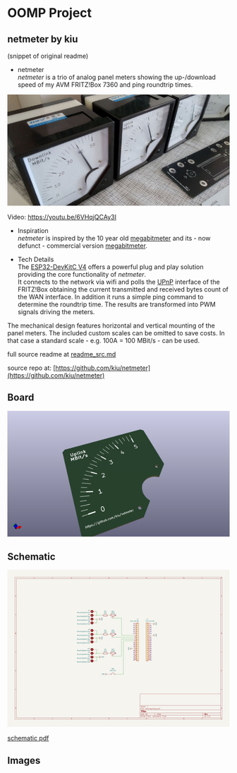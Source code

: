 # OOMP Project  
## netmeter  by kiu  
  
(snippet of original readme)  
  
- netmeter  
*netmeter* is a trio of analog panel meters showing the up-/download speed of my AVM FRITZ!Box 7360 and ping roundtrip times.  
  
![netmeter](https://raw.githubusercontent.com/kiu/netmeter/master/pics/netmeter_banner.jpg)  
  
Video: https://youtu.be/6VHqjQCAy3I  
  
- Inspiration  
*netmeter* is inspired by the 10 year old [megabitmeter](http://dk7sl.de/2010/11/11/megabitmeter/) and its - now defunct - commercial version [megabitmeter](http://megabitmeter.de).  
  
- Tech Details  
The [ESP32-DevKitC V4](https://www.espressif.com/en/products/devkits/esp32-devkitc) offers a powerful plug and play solution providing the core functionality of *netmeter*.  
It connects to the network via wifi and polls the [UPnP](https://en.wikipedia.org/wiki/Universal_Plug_and_Play) interface of the FRITZ!Box obtaining the current transmitted and received bytes count of the WAN interface. In addition it runs a simple ping command to determine the roundtrip time. The results are transformed into PWM signals driving the meters.  
  
The mechanical design features horizontal and vertical mounting of the panel meters. The included custom scales can be omitted to save costs. In that case a standard scale - e.g. 100A = 100 MBit/s - can be used.  
  
  full source readme at [readme_src.md](readme_src.md)  
  
source repo at: [https://github.com/kiu/netmeter](https://github.com/kiu/netmeter)  
## Board  
  
[![working_3d.png](working_3d_600.png)](working_3d.png)  
## Schematic  
  
[![working_schematic.png](working_schematic_600.png)](working_schematic.png)  
  
[schematic pdf](working_schematic.pdf)  
## Images  
